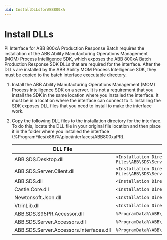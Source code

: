 ```yaml
---
uid: InstallDLLsforABB800xA
---
```

# Install DLLs

PI Interface for ABB 800xA Production Response Batch requires the installation of the ABB Ability Manufacturing Operations Management (MOM) Process Intelligence SDK, which exposes the ABB 800xA Batch Production Response SDK DLLs that are required for the interface. After the DLLs are installed by the ABB Ability MOM Process Intelligence SDK, they must be copied to the batch interface executable directory.

1. Install the ABB Ability Manufacturing Operations Management (MOM) Process Intelligence SDK on a server. It is not a requirement that you install the SDK in the same location where you installed the interface. It must be in a location where the interface can connect to it. Installing the SDK exposes DLL files that you need to install to make the interface work.

1. Copy the following DLL files to the installation directory for the interface. To do this, locate the DLL file in your original file location and then place it in the folder where you installed the interface (%ProgramFiles(x86)%\pipc\interfaces\ABB800xaPR). 

    | DLL File | Original File Location |
    |--|--|
    | ABB.SDS.Desktop.dll | `<Installation Directory>\Program Files\ABB\SDS\Server\Apps\Configurator\desktop` |
    | ABB.SDS.Server.Client.dll | `<Installation Directory>\Program Files\ABB\SDS\Server\Apps\Configurator\desktop` |
    | ABB.SDS.dll | `<Installation Directory>\Program Files\ABB\SDS\Server` |
    | Castle.Core.dll | `<Installation Directory>\Program Files\ABB\SDS\Server` |
    | Newtonsoft.Json.dll | `<Installation Directory>\Program Files\ABB\SDS\Server` |
    | VtrinLib.dll | `<Installation Directory>\Program Files\ABB\SDS\Server` |
    | ABB.SDS.S95PR.Accessor.dll | `%ProgramData%\ABB\SDS\Server\Apps\ABB.SDS.S95PR.Accessor.Server\Server` |
    | ABB.SDS.Server.Accessors.dll | `%ProgramData%\ABB\SDS\Server\Apps\ABB.SDS.Batch.Accessors.Server\server` |
    | ABB.SDS.Server.Accessors.Interfaces.dll | `%ProgramData%\ABB\SDS\Server\Apps\ABB.SDS.Batch.Accessors.Server\server` |

